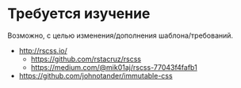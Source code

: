 # Требуется изучение

Возможно, с целью изменения/дополнения шаблона/требований.

 * http://rscss.io/ 
   * https://github.com/rstacruz/rscss
   * https://medium.com/@mik01aj/rscss-77043f4fafb1
 * https://github.com/johnotander/immutable-css